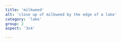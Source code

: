 ```yaml
---
title: 'milkweed'
alt: 'close up of milkweed by the edge of a lake'
category: 'lake'
group: 2
aspect: '3x4'

---
```

